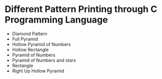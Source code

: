 
# Different Pattern Printing through C Programming Language
- Diamond Pattern
- Full Pyramid
- Hollow Pyramid of Numbers
- Hollow Rectangle
- Pyramid of Numbers
- Pyramid of Numbers and stars
- Rectangle
- Right Up Hollow Pyramid
